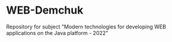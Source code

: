 # WEB-Demchuk
Repository for subject "Modern technologies for developing WEB applications on the Java platform - 2022"
